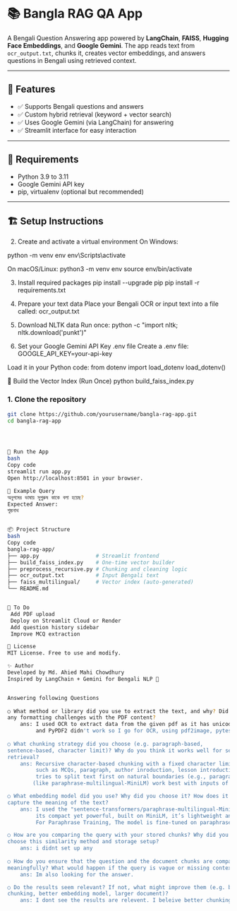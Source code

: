 # 📚 Bangla RAG QA App

A Bengali Question Answering app powered by **LangChain**, **FAISS**, **Hugging Face Embeddings**, and **Google Gemini**. The app reads text from `ocr_output.txt`, chunks it, creates vector embeddings, and answers questions in Bengali using retrieved context.

---

## 🌟 Features

- ✅ Supports Bengali questions and answers
- ✅ Custom hybrid retrieval (keyword + vector search)
- ✅ Uses Google Gemini (via LangChain) for answering
- ✅ Streamlit interface for easy interaction

---

## 🧰 Requirements

- Python 3.9 to 3.11
- Google Gemini API key
- pip, virtualenv (optional but recommended)

---

## 🏗️ Setup Instructions
2. Create and activate a virtual environment
On Windows:

python -m venv env
env\Scripts\activate

On macOS/Linux:
python3 -m venv env
source env/bin/activate


3. Install required packages
pip install --upgrade pip
pip install -r requirements.txt


4. Prepare your text data
Place your Bengali OCR or input text into a file called:
ocr_output.txt


5. Download NLTK data
Run once:
python -c "import nltk; nltk.download('punkt')"


6. Set your Google Gemini API Key
.env file
Create a .env file:
GOOGLE_API_KEY=your-api-key

Load it in your Python code:
from dotenv import load_dotenv
load_dotenv()



🧠 Build the Vector Index (Run Once)
python build_faiss_index.py


### 1. Clone the repository

```bash
git clone https://github.com/yourusername/bangla-rag-app.git
cd bangla-rag-app




🚀 Run the App
bash
Copy code
streamlit run app.py
Open http://localhost:8501 in your browser.

🧪 Example Query
অনুপমের ভাষায় সুপুরুষ কাকে বলা হয়েছ?
Expected Answer:
শুম্ভনাথ


📦 Project Structure
bash
Copy code
bangla-rag-app/
├── app.py                  # Streamlit frontend
├── build_faiss_index.py    # One-time vector builder
├── preprocess_recursive.py # Chunking and cleaning logic
├── ocr_output.txt          # Input Bengali text
├── faiss_multilingual/     # Vector index (auto-generated)
└── README.md


📌 To Do
 Add PDF upload
 Deploy on Streamlit Cloud or Render
 Add question history sidebar
 Improve MCQ extraction

📜 License
MIT License. Free to use and modify.

✨ Author
Developed by Md. Ahied Mahi Chowdhury
Inspired by LangChain + Gemini for Bengali NLP 🚀


Answering following Questions
 
○ What method or library did you use to extract the text, and why? Did you face 
any formatting challenges with the PDF content?
    ans: I used OCR to extract data from the given pdf as it has unicode issues. PyPDFLoader, PYmuPDFLoader,
         and PyPDF2 didn't work so I go for OCR, using pdf2image, pytesseract.
  
○ What chunking strategy did you choose (e.g. paragraph-based, 
sentence-based, character limit)? Why do you think it works well for semantic 
retrieval?
    ans: Recursive character-based chunking with a fixed character limit and overlap. before doing that, I classified by pdf contents
         such as MCQs, paragraph, author inroduction, lesson introduction etc, I think it works well as The RecursiveCharacterTextSplitter
         tries to split text first on natural boundaries (e.g., paragraphs or sentences) before falling back to smaller units and Sentence Transformers
        (like paraphrase-multilingual-MiniLM) work best with inputs of ~512 tokens.

○ What embedding model did you use? Why did you choose it? How does it 
capture the meaning of the text?
    ans: I used the "sentence-transformers/paraphrase-multilingual-MiniLM-L12-v2" embedding model. as it support multiple language,
         its compact yet powerful, built on MiniLM, it’s lightweight and fast while still delivering strong semantic performance.
         For Paraphrase Training, The model is fine-tuned on paraphrase mining and semantic textual similarity tasks, making it ideal for capturing meaning across different phrasings.

○ How are you comparing the query with your stored chunks? Why did you 
choose this similarity method and storage setup?
    ans: i didnt set up any
  
○ How do you ensure that the question and the document chunks are compared 
meaningfully? What would happen if the query is vague or missing context?
    ans: Im also looking for the answer.

○ Do the results seem relevant? If not, what might improve them (e.g. better 
chunking, better embedding model, larger document)?
    ans: I dont see the results are relevent. I beleive better chunking with better clusification will improve a lot initially. 


